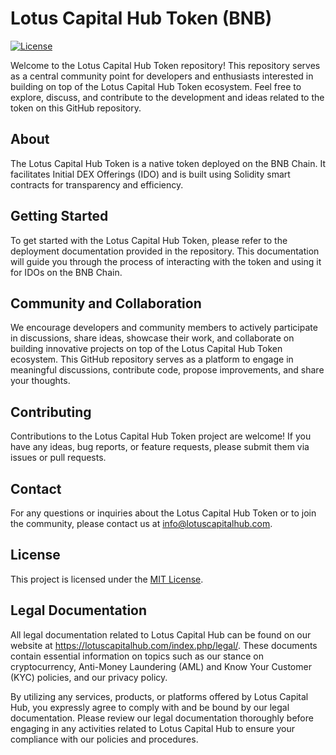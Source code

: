 # Lotus Capital Hub Token (BNB)

[![License](https://img.shields.io/badge/License-MIT-blue.svg)](LICENSE)

Welcome to the Lotus Capital Hub Token repository! This repository serves as a central community point for developers and enthusiasts interested in building on top of the Lotus Capital Hub Token ecosystem. Feel free to explore, discuss, and contribute to the development and ideas related to the token on this GitHub repository.

## About

The Lotus Capital Hub Token is a native token deployed on the BNB Chain. It facilitates Initial DEX Offerings (IDO) and is built using Solidity smart contracts for transparency and efficiency.

## Getting Started

To get started with the Lotus Capital Hub Token, please refer to the deployment documentation provided in the repository. This documentation will guide you through the process of interacting with the token and using it for IDOs on the BNB Chain.

## Community and Collaboration

We encourage developers and community members to actively participate in discussions, share ideas, showcase their work, and collaborate on building innovative projects on top of the Lotus Capital Hub Token ecosystem. This GitHub repository serves as a platform to engage in meaningful discussions, contribute code, propose improvements, and share your thoughts.

## Contributing

Contributions to the Lotus Capital Hub Token project are welcome! If you have any ideas, bug reports, or feature requests, please submit them via issues or pull requests. 

## Contact

For any questions or inquiries about the Lotus Capital Hub Token or to join the community, please contact us at info@lotuscapitalhub.com.

## License

This project is licensed under the [MIT License](LICENSE).

## Legal Documentation

All legal documentation related to Lotus Capital Hub can be found on our website at https://lotuscapitalhub.com/index.php/legal/. These documents contain essential information on topics such as our stance on cryptocurrency, Anti-Money Laundering (AML) and Know Your Customer (KYC) policies, and our privacy policy.

By utilizing any services, products, or platforms offered by Lotus Capital Hub, you expressly agree to comply with and be bound by our legal documentation. Please review our legal documentation thoroughly before engaging in any activities related to Lotus Capital Hub to ensure your compliance with our policies and procedures.

